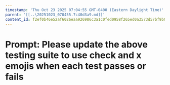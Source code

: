 ```yaml
---
timestamp: 'Thu Oct 23 2025 07:04:55 GMT-0400 (Eastern Daylight Time)'
parent: '[[..\20251023_070455.7c40d3a9.md]]'
content_id: f2ef0b46e52af6026eaa926986c3a1c0fed0958f265ed0a3573d57bf9b08bf10
---
```


# Prompt: Please update the above testing suite to use check and x emojis when each test passes or fails
